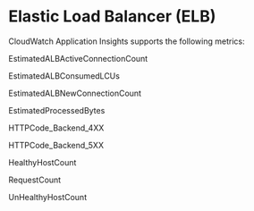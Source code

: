 # Elastic Load Balancer \(ELB\)<a name="appinsights-metrics-elb"></a>

CloudWatch Application Insights supports the following metrics:

EstimatedALBActiveConnectionCount

EstimatedALBConsumedLCUs

EstimatedALBNewConnectionCount

EstimatedProcessedBytes

HTTPCode\_Backend\_4XX

HTTPCode\_Backend\_5XX

HealthyHostCount

RequestCount

UnHealthyHostCount